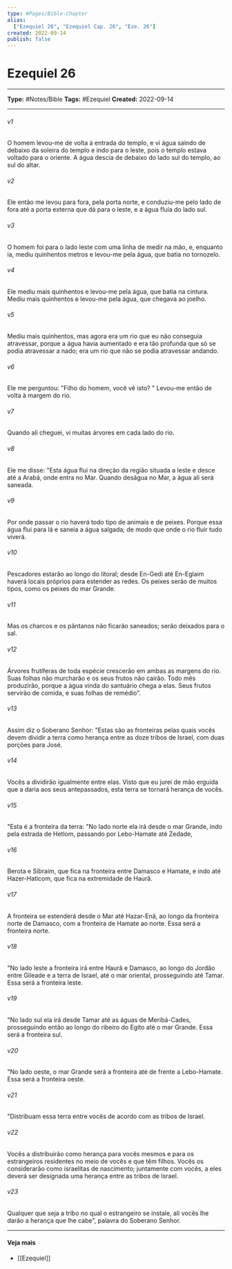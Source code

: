 ```yaml
---
type: #Pages/Bible-Chapter
alias:
  ["Ezequiel 26", "Ezequiel Cap. 26", "Eze. 26"]
created: 2022-09-14
publish: false
---
```


# Ezequiel 26

---

**Type:** #Notes/Bible
**Tags:** #Ezequiel
**Created:** 2022-09-14

---

###### v1
O homem levou-me de volta à entrada do templo, e vi água saindo de debaixo da soleira do templo e indo para o leste, pois o templo estava voltado para o oriente. A água descia de debaixo do lado sul do templo, ao sul do altar.
###### v2
Ele então me levou para fora, pela porta norte, e conduziu-me pelo lado de fora até a porta externa que dá para o leste, e a água fluía do lado sul.
###### v3
O homem foi para o lado leste com uma linha de medir na mão, e, enquanto ia, mediu quinhentos metros e levou-me pela água, que batia no tornozelo.
###### v4
Ele mediu mais quinhentos e levou-me pela água, que batia na cintura. Mediu mais quinhentos e levou-me pela água, que chegava ao joelho.
###### v5
Mediu mais quinhentos, mas agora era um rio que eu não conseguia atravessar, porque a água havia aumentado e era tão profunda que só se podia atravessar a nado; era um rio que não se podia atravessar andando.
###### v6
Ele me perguntou: "Filho do homem, você vê isto? " Levou-me então de volta à margem do rio.
###### v7
Quando ali cheguei, vi muitas árvores em cada lado do rio.
###### v8
Ele me disse: "Esta água flui na direção da região situada a leste e desce até a Arabá, onde entra no Mar. Quando deságua no Mar, a água ali será saneada.
###### v9
Por onde passar o rio haverá todo tipo de animais e de peixes. Porque essa água flui para lá e saneia a água salgada; de modo que onde o rio fluir tudo viverá.
###### v10
Pescadores estarão ao longo do litoral; desde En-Gedi até En-Eglaim haverá locais próprios para estender as redes. Os peixes serão de muitos tipos, como os peixes do mar Grande.
###### v11
Mas os charcos e os pântanos não ficarão saneados; serão deixados para o sal.
###### v12
Árvores frutíferas de toda espécie crescerão em ambas as margens do rio. Suas folhas não murcharão e os seus frutos não cairão. Todo mês produzirão, porque a água vinda do santuário chega a elas. Seus frutos servirão de comida, e suas folhas de remédio".
###### v13
Assim diz o Soberano Senhor: "Estas são as fronteiras pelas quais vocês devem dividir a terra como herança entre as doze tribos de Israel, com duas porções para José.
###### v14
Vocês a dividirão igualmente entre elas. Visto que eu jurei de mão erguida que a daria aos seus antepassados, esta terra se tornará herança de vocês.
###### v15
"Esta é a fronteira da terra: "No lado norte ela irá desde o mar Grande, indo pela estrada de Hetlom, passando por Lebo-Hamate até Zedade,
###### v16
Berota e Sibraim, que fica na fronteira entre Damasco e Hamate, e indo até Hazer-Haticom, que fica na extremidade de Haurã.
###### v17
A fronteira se estenderá desde o Mar até Hazar-Enã, ao longo da fronteira norte de Damasco, com a fronteira de Hamate ao norte. Essa será a fronteira norte.
###### v18
"No lado leste a fronteira irá entre Haurã e Damasco, ao longo do Jordão entre Gileade e a terra de Israel, até o mar oriental, prosseguindo até Tamar. Essa será a fronteira leste.
###### v19
"No lado sul ela irá desde Tamar até as águas de Meribá-Cades, prosseguindo então ao longo do ribeiro do Egito até o mar Grande. Essa será a fronteira sul.
###### v20
"No lado oeste, o mar Grande será a fronteira até de frente a Lebo-Hamate. Essa será a fronteira oeste.
###### v21
"Distribuam essa terra entre vocês de acordo com as tribos de Israel.
###### v22
Vocês a distribuirão como herança para vocês mesmos e para os estrangeiros residentes no meio de vocês e que têm filhos. Vocês os considerarão como israelitas de nascimento; juntamente com vocês, a eles deverá ser designada uma herança entre as tribos de Israel.
###### v23
Qualquer que seja a tribo no qual o estrangeiro se instale, ali vocês lhe darão a herança que lhe cabe", palavra do Soberano Senhor.


---

#### Veja mais

- [[Ezequiel]]
